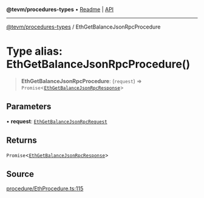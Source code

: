 **@tevm/procedures-types** • [Readme](../README.md) \| [API](../globals.md)

***

[@tevm/procedures-types](../README.md) / EthGetBalanceJsonRpcProcedure

# Type alias: EthGetBalanceJsonRpcProcedure()

> **EthGetBalanceJsonRpcProcedure**: (`request`) => `Promise`\<[`EthGetBalanceJsonRpcResponse`](EthGetBalanceJsonRpcResponse.md)\>

## Parameters

• **request**: [`EthGetBalanceJsonRpcRequest`](EthGetBalanceJsonRpcRequest.md)

## Returns

`Promise`\<[`EthGetBalanceJsonRpcResponse`](EthGetBalanceJsonRpcResponse.md)\>

## Source

[procedure/EthProcedure.ts:115](https://github.com/evmts/tevm-monorepo/blob/main/packages/procedures-types/src/procedure/EthProcedure.ts#L115)
